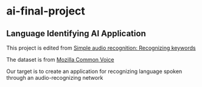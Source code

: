 # ai-final-project
## Language Identifying AI Application
This project is edited from [Simple audio recognition: Recognizing keywords](https://www.tensorflow.org/tutorials/audio/simple_audio)

The dataset is from [Mozilla Common Voice](https://commonvoice.mozilla.org/zh-TW/datasets)

Our target is to create an application for recognizing language spoken through an audio-recognizing network
